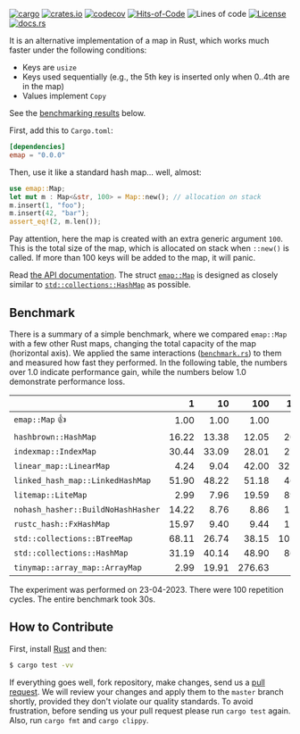 [![cargo](https://github.com/yegor256/emap/actions/workflows/cargo.yml/badge.svg)](https://github.com/yegor256/emap/actions/workflows/cargo.yml)
[![crates.io](https://img.shields.io/crates/v/emap.svg)](https://crates.io/crates/emap)
[![codecov](https://codecov.io/gh/yegor256/emap/branch/master/graph/badge.svg)](https://codecov.io/gh/yegor256/emap)
[![Hits-of-Code](https://hitsofcode.com/github/yegor256/emap)](https://hitsofcode.com/view/github/yegor256/emap)
![Lines of code](https://img.shields.io/tokei/lines/github/yegor256/emap)
[![License](https://img.shields.io/badge/license-MIT-green.svg)](https://github.com/yegor256/emap/blob/master/LICENSE.txt)
[![docs.rs](https://img.shields.io/docsrs/emap)](https://docs.rs/emap/latest/emap/)

It is an alternative implementation of a map in Rust, which works much faster under the following conditions:

  * Keys are `usize`
  * Keys used sequentially (e.g., the 5th key is inserted only when 0..4th are in the map)
  * Values implement `Copy`

See the [benchmarking results](#benchmark) below.

First, add this to `Cargo.toml`:

```toml
[dependencies]
emap = "0.0.0"
```

Then, use it like a standard hash map... well, almost:

```rust
use emap::Map;
let mut m : Map<&str, 100> = Map::new(); // allocation on stack
m.insert(1, "foo");
m.insert(42, "bar");
assert_eq!(2, m.len());
```

Pay attention, here the map is created with an extra generic argument `100`. This is 
the total size of the map, which is allocated on stack when `::new()` is called. 
If more than 100 keys will be added to the map, it will panic.

Read [the API documentation](https://docs.rs/emap/latest/emap/). 
The struct
[`emap::Map`](https://docs.rs/emap/latest/emap/struct.Map.html) is designed as closely similar to 
[`std::collections::HashMap`](https://doc.rust-lang.org/std/collections/struct.HashMap.html) as possible.

## Benchmark

There is a summary of a simple benchmark, where we compared `emap::Map` with
a few other Rust maps, changing the total capacity of the map (horizontal axis).
We applied the same interactions 
([`benchmark.rs`](https://github.com/yegor256/emap/blob/master/tests/benchmark.rs)) 
to them and measured how fast they performed. In the following table, 
the numbers over 1.0 indicate performance gain, 
while the numbers below 1.0 demonstrate performance loss.

<!-- benchmark -->
| | 1 | 10 | 100 | 1000 | 10000 |
| --- | --: | --: | --: | --: | --: |
| `emap::Map` 👍 | 1.00 | 1.00 | 1.00 | 1.00 | 1.00 |
| `hashbrown::HashMap` | 16.22 | 13.38 | 12.05 | 20.00 | 11.71 |
| `indexmap::IndexMap` | 30.44 | 33.09 | 28.01 | 27.86 | 29.58 |
| `linear_map::LinearMap` | 4.24 | 9.04 | 42.00 | 321.38 | 2K |
| `linked_hash_map::LinkedHashMap` | 51.90 | 48.22 | 51.18 | 46.07 | 45.94 |
| `litemap::LiteMap` | 2.99 | 7.96 | 19.59 | 89.11 | 774.03 |
| `nohash_hasher::BuildNoHashHasher` | 14.22 | 8.76 | 8.86 | 12.61 | 6.28 |
| `rustc_hash::FxHashMap` | 15.97 | 9.40 | 9.44 | 15.06 | 7.29 |
| `std::collections::BTreeMap` | 68.11 | 26.74 | 38.15 | 105.29 | 73.55 |
| `std::collections::HashMap` | 31.19 | 40.14 | 48.90 | 86.33 | 51.76 |
| `tinymap::array_map::ArrayMap` | 2.99 | 19.91 | 276.63 | 1K | 14K |

The experiment was performed on 23-04-2023.
 There were 100 repetition cycles.
 The entire benchmark took 30s.

<!-- benchmark -->

## How to Contribute

First, install [Rust](https://www.rust-lang.org/tools/install) and then:

```bash
$ cargo test -vv
```

If everything goes well, fork repository, make changes, 
send us a [pull request](https://www.yegor256.com/2014/04/15/github-guidelines.html).
We will review your changes and apply them to the `master` branch shortly,
provided they don't violate our quality standards. To avoid frustration,
before sending us your pull request please run `cargo test` again. Also, 
run `cargo fmt` and `cargo clippy`.
